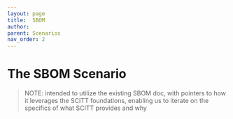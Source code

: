 ```yaml
---
layout: page
title:  SBOM
author: 
parent: Scenarios
nav_order: 2
---
```


# The SBOM Scenario

> NOTE: intended to utilize the existing SBOM doc, with pointers to how it leverages the SCITT foundations, enabling us to iterate on the specifics of what SCITT provides and why

